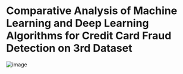 # Comparative Analysis of Machine Learning and Deep Learning Algorithms for Credit Card Fraud Detection on 3rd Dataset

![image](https://github.com/Khadija-khanom/Credir_Card_Fraud_Detection3/assets/138976722/ad688368-7902-4672-96cd-a46dd50af747)
